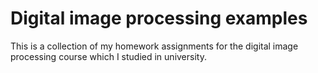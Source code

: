 # Digital image processing examples

This is a collection of my homework assignments for the digital image processing
course which I studied in university.